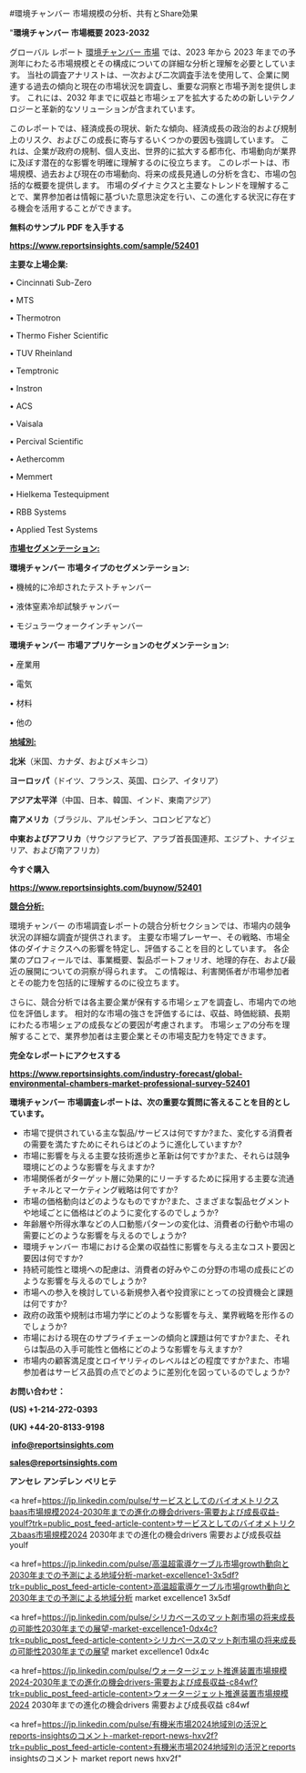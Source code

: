#環境チャンバー 市場規模の分析、共有とShare効果

"<strong>環境チャンバー 市場概要 2023-2032</strong>

グローバル レポート <a href=https://www.reportsinsights.com/sample/52401>環境チャンバー 市場</a> では、2023 年から 2023 年までの予測年にわたる市場規模とその構成についての詳細な分析と理解を必要としています。 当社の調査アナリストは、一次および二次調査手法を使用して、企業に関連する過去の傾向と現在の市場状況を調査し、重要な洞察と市場予測を提供します。 これには、2032 年までに収益と市場シェアを拡大​​するための新しいテクノロジーと革新的なソリューションが含まれています。

このレポートでは、経済成長の現状、新たな傾向、経済成長の政治的および規制上のリスク、およびこの成長に寄与するいくつかの要因も強調しています。 これは、企業が政府の規制、個人支出、世界的に拡大する都市化、市場動向が業界に及ぼす潜在的な影響を明確に理解するのに役立ちます。 このレポートは、市場規模、過去および現在の市場動向、将来の成長見通しの分析を含む、市場の包括的な概要を提供します。 市場のダイナミクスと主要なトレンドを理解することで、業界参加者は情報に基づいた意思決定を行い、この進化する状況に存在する機会を活用することができます。

<strong><b>無料のサンプル PDF を入手する</b></strong>

<a href=https://www.reportsinsights.com/sample/52401><strong><u>https://www.reportsinsights.com/sample/52401</u></strong></a>

<strong>主要な上場企業:</strong>

• Cincinnati Sub-Zero

• MTS

• Thermotron

• Thermo Fisher Scientific

• TUV Rheinland

• Temptronic

• Instron

• ACS

• Vaisala

• Percival Scientific

• Aethercomm

• Memmert

• Hielkema Testequipment

• RBB Systems

• Applied Test Systems

<strong><u>市場セグメンテーション</u></strong><strong><u>:</u></strong>

<strong>環境チャンバー 市場タイプのセグメンテーション:</strong>

• 機械的に冷却されたテストチャンバー

• 液体窒素冷却試験チャンバー

• モジュラーウォークインチャンバー

<strong>環境チャンバー 市場アプリケーションのセグメンテーション:</strong>

• 産業用

• 電気

• 材料

• 他の

<strong><u>地域別</u></strong><strong><u>:</u></strong>

<strong>北米</strong>（米国、カナダ、およびメキシコ）

<strong>ヨーロッパ</strong>（ドイツ、フランス、英国、ロシア、イタリア）

<strong>アジア太平洋</strong>（中国、日本、韓国、インド、東南アジア）

<strong>南アメリカ</strong>（ブラジル、アルゼンチン、コロンビアなど）

<strong>中東およびアフリカ</strong>（サウジアラビア、アラブ首長国連邦、エジプト、ナイジェリア、および南アフリカ）

<strong>今すぐ購入</strong>

<a href=https://www.reportsinsights.com/buynow/52401><strong><u>https://www.reportsinsights.com/buynow/52401</u></strong></a>

<strong><u>競合分析:</u></strong>

環境チャンバー の市場調査レポートの競合分析セクションでは、市場内の競争状況の詳細な調査が提供されます。 主要な市場プレーヤー、その戦略、市場全体のダイナミクスへの影響を特定し、評価することを目的としています。 各企業のプロフィールでは、事業概要、製品ポートフォリオ、地理的存在、および最近の展開についての洞察が得られます。 この情報は、利害関係者が市場参加者とその能力を包括的に理解するのに役立ちます。

さらに、競合分析では各主要企業が保有する市場シェアを調査し、市場内での地位を評価します。 相対的な市場の強さを評価するには、収益、時価総額、長期にわたる市場シェアの成長などの要因が考慮されます。 市場シェアの分布を理解することで、業界参加者は主要企業とその市場支配力を特定できます。

<strong>完全なレポートにアクセスする</strong>

<a href=https://www.reportsinsights.com/industry-forecast/global-environmental-chambers-market-professional-survey-52401><strong><u><b>https://www.reportsinsights.com/industry-forecast/global-environmental-chambers-market-professional-survey-52401</b></u></strong></a>

<strong><b>環境チャンバー 市場調査レポートは、次の重要な質問に答えることを目的としています。</b></strong>
<ul>
  <li>市場で提供されている主な製品/サービスは何ですか?また、変化する消費者の需要を満たすためにそれらはどのように進化していますか?</li>
  <li>市場に影響を与える主要な技術進歩と革新は何ですか?また、それらは競争環境にどのような影響を与えますか?</li>
  <li>市場関係者がターゲット層に効果的にリーチするために採用する主要な流通チャネルとマーケティング戦略は何ですか?</li>
  <li>市場の価格動向はどのようなものですか?また、さまざまな製品セグメントや地域ごとに価格はどのように変化するのでしょうか?</li>
  <li>年齢層や所得水準などの人口動態パターンの変化は、消費者の行動や市場の需要にどのような影響を与えるのでしょうか?</li>
  <li>環境チャンバー 市場における企業の収益性に影響を与える主なコスト要因と要因は何ですか?</li>
  <li>持続可能性と環境への配慮は、消費者の好みやこの分野の市場の成長にどのような影響を与えるのでしょうか?</li>
  <li>市場への参入を検討している新規参入者や投資家にとっての投資機会と課題は何ですか?</li>
  <li>政府の政策や規制は市場力学にどのような影響を与え、業界戦略を形作るのでしょうか?</li>
  <li>市場における現在のサプライチェーンの傾向と課題は何ですか?また、それらは製品の入手可能性と価格にどのような影響を与えますか?</li>
  <li>市場内の顧客満足度とロイヤリティのレベルはどの程度ですか?また、市場参加者はサービス品質の点でどのように差別化を図っているのでしょうか?</li>
</ul>
<strong>お問い合わせ：</strong>

<strong>(US) +1-214-272-0393</strong>

<strong>(UK) +44-20-8133-9198</strong>

<strong> </strong><a href=info@reportsinsights.com><strong><u>info@reportsinsights.com</u></strong></a>

<a href=sales@reportsinsights.com><strong><u>sales@reportsinsights.com</u></strong></a>

<strong>アンセレ アンデレン ベリヒテ</strong>

<a href=https://jp.linkedin.com/pulse/サービスとしてのバイオメトリクスbaas市場規模2024-2030年までの進化の機会drivers-需要および成長収益-youlf?trk=public_post_feed-article-content>サービスとしてのバイオメトリクスbaas市場規模2024 2030年までの進化の機会drivers 需要および成長収益 youlf</a>

<a href=https://jp.linkedin.com/pulse/高温超電導ケーブル市場growth動向と2030年までの予測による地域分析-market-excellence1-3x5df?trk=public_post_feed-article-content>高温超電導ケーブル市場growth動向と2030年までの予測による地域分析 market excellence1 3x5df</a>

<a href=https://jp.linkedin.com/pulse/シリカベースのマット剤市場の将来成長の可能性2030年までの展望-market-excellence1-0dx4c?trk=public_post_feed-article-content>シリカベースのマット剤市場の将来成長の可能性2030年までの展望 market excellence1 0dx4c</a>

<a href=https://jp.linkedin.com/pulse/ウォータージェット推進装置市場規模2024-2030年までの進化の機会drivers-需要および成長収益-c84wf?trk=public_post_feed-article-content>ウォータージェット推進装置市場規模2024 2030年までの進化の機会drivers 需要および成長収益 c84wf</a>

<a href=https://jp.linkedin.com/pulse/有機米市場2024地域別の活況とreports-insightsのコメント-market-report-news-hxv2f?trk=public_post_feed-article-content>有機米市場2024地域別の活況とreports insightsのコメント market report news hxv2f</a>"
